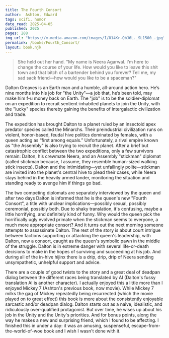 ```yaml
---
title: The Fourth Consort
author:  Ashton, Edward
tags: scifi, humor
date_read: 2025-04-05
published: 2025
pages: 288
img_url: "https://m.media-amazon.com/images/I/814Kr-QbJ6L._SL1500_.jpg"
permalink: /books/Fourth_Consort/
layout: book.njk
---
```

<blockquote>
She held out her hand. "My name is Neera Agarwal. I'm here to change the course of your life. How would you like to leave this shit town and that bitch of a bartender behind you forever? Tell me, my sad sack friend—how would you like to be a spaceman?"
</blockquote>

 Dalton Greaves is an Earth man and a humble, all-around action hero. He’s nine months into his job for "the Unity"—a job that, he’s been told, may make him f-u money back on Earth. The "job" is to be the soldier-diplomat on an expedition to recruit sentient-inhabited planets to join the Unity, with the "lucky" species thereby gaining the benefits of intergalactic civilization and trade.  

  The expedition has brought Dalton to a planet ruled by an insectoid apex predator species called the Minarchs. Their preindustrial civilization runs on violent, honor-based, feudal hive politics dominated by females, with a queen acting as “first among equals.” Unfortunately, a rival empire known as "the Assembly" is also trying to recruit the planet. After a brief but catastrophic conflict between the two expeditions, only a few survivors remain: Dalton, his crewmate Neera, and an Assembly "stickman" diplomat (called stickman because, I assume, they resemble human-sized walking stick insects). Dalton and the intimidating—yet unfailingly polite—stickman are invited into the planet's central hive to plead their cases, while Neera stays behind in the heavily armed lander, monitoring the situation and standing ready to avenge him if things go bad.

  The two competing diplomats are separately interviewed by the queen and after two days Dalton is informed that he is the queen's new "Fourth Consort", a title with unclear implications—possibly sexual, possibly ceremonial, possibly both. Due to shaky translation, it's confusing, maybe a little horrifying, and definitely kind of funny.  Why would the queen pick the horrifically ugly evolved primate when the stickman seems to everyone, a much more appropriate consort?  And it turns out the next morning someone attempts to assassinate Dalton. The rest of the story is about court intrigue between factions supporting or attacking the queen's leadership, with Dalton, now a consort, caught as the queen's symbolic pawn in the middle of the struggle. Dalton is in extreme danger with several life-or-death decisions to make in the hopes of surviving and succeeding at his job. And during all of the in-hive hijinx there is a drip, drip, drip of Neera sending unsympathetic, unhelpful support and advice.  

  There are a couple of good twists to the story and a great deal of deadpan dialog between the different races being translated by AI (Dalton's fussy translation AI is another character).  I actually enjoyed this a little more than I enjoyed Mickey 7 (Ashton's previous book, now movie).  While Mickey 7 milks the gag of Mickey repeatedly being resurrected (which the movie played on to great effect) this book is more about the consistently enjoyable sarcastic and/or deadpan dialog.  Dalton starts out as a naive, idealistic, and ridiculously over-qualified protagonist. But over time, he wises up about his job in the Unity and the Unity's priorities. And for bonus points, along the way he makes a new and surprising friend, which I found to be affecting.  I finished this in under a day: it was an amusing, suspenseful, escape-from-the-world-of-woe book and I wish I wasn't done with it. 
 